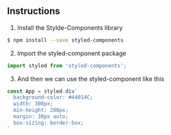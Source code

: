 ## Instructions 

1. Install the Stylde-Components library
```bash
$ npm install --save styled-components
```
2. Import the styled-component package
```js
import styled from 'styled-components';
```
3. And then we can use the styled-component like this
```js
const App = styled.div`
  background-color: #44014C;
  width: 300px;
  min-height: 200px;
  margin: 30px auto;
  box-sizing: border-box;
`
```